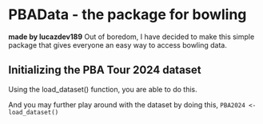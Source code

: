 # PBAData - the package for bowling
**made by lucazdev189**
Out of boredom, I have decided to make this simple package that gives everyone an easy way to access bowling data.

## Initializing the PBA Tour 2024 dataset
Using the load_dataset() function, you are able to do this.

And you may further play around with the dataset by doing this,
`PBA2024 <- load_dataset()`
